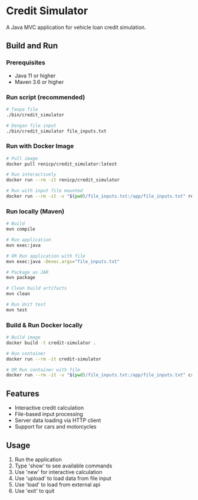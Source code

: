 # Credit Simulator

A Java MVC application for vehicle loan credit simulation.

## Build and Run
### Prerequisites
- Java 11 or higher
- Maven 3.6 or higher

### Run script (recommended)
```bash
# Tanpa file
./bin/credit_simulator

# Dengan file input
./bin/credit_simulator file_inputs.txt
```

### Run with Docker Image 
```bash
# Pull image
docker pull renicp/credit_simulator:latest

# Run interactively
docker run --rm -it renicp/credit_simulator

# Run with input file mounted
docker run --rm -it -v "$(pwd)/file_inputs.txt:/app/file_inputs.txt" renicp/credit_simulator file_inputs.txt
```

### Run locally (Maven)
```bash
# Build
mvn compile

# Run application
mvn exec:java

# OR Run application with file
mvn exec:java -Dexec.args="file_inputs.txt"

# Package as JAR
mvn package

# Clean build artifacts
mvn clean

# Run Unit test
mvn test
```

### Build & Run Docker locally

```bash
# Build image
docker build -t credit-simulator .

# Run container
docker run --rm -it credit-simulator

# OR Run container with file
docker run --rm -it -v "$(pwd)/file_inputs.txt:/app/file_inputs.txt" credit-simulator file_inputs.txt
```

## Features

- Interactive credit calculation
- File-based input processing
- Server data loading via HTTP client
- Support for cars and motorcycles

## Usage

1. Run the application
2. Type 'show' to see available commands
3. Use 'new' for interactive calculation
4. Use 'upload' to load data from file input
5. Use 'load' to load from external api
6. Use 'exit' to quit